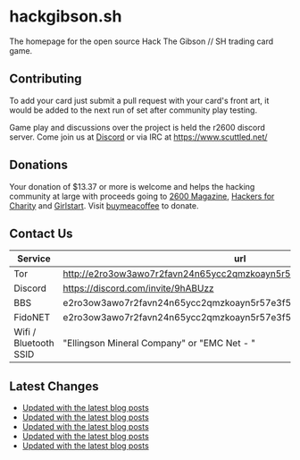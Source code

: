 # hackgibson.sh
The homepage for the open source Hack The Gibson // SH trading card game.


## Contributing

To add your card just submit a pull request with your card's front art, it would be added to the next run of set after community play testing.

Game play and discussions over the project is held the r2600 discord server. Come join us at [Discord](https://discord.com/invite/9hABUzz) or via IRC at https://www.scuttled.net/


## Donations

Your donation of $13.37 or more is welcome and helps the hacking community at large with proceeds going to [2600 Magazine](https://2600.com/), [Hackers for Charity](https://hackersforcharity.org) and [Girlstart](https://girlstart.org).  Visit [buymeacoffee](https://www.buymeacoffee.com/hackgibson.sh) to donate.


## Contact Us

Service | url
-|-
Tor | http://e2ro3ow3awo7r2favn24n65ycc2qmzkoayn5r57e3f56nvjwdcgg32ad.onion
Discord | https://discord.com/invite/9hABUzz
BBS | e2ro3ow3awo7r2favn24n65ycc2qmzkoayn5r57e3f56nvjwdcgg32ad.onion:23
FidoNET | e2ro3ow3awo7r2favn24n65ycc2qmzkoayn5r57e3f56nvjwdcgg32ad.onion:24554
Wifi / Bluetooth SSID | "Ellingson Mineral Company" or "EMC Net - <fidonet address>"

## Latest Changes
<!-- BLOG-POST-LIST:START -->
- [Updated with the latest blog posts](https://github.com/DFW2600/hackgibson.sh/commit/efdc9e65ebf253890e934623dededd51c47b3995)
- [Updated with the latest blog posts](https://github.com/DFW2600/hackgibson.sh/commit/56486178f92a801b670f37f307b3a739af9e6b31)
- [Updated with the latest blog posts](https://github.com/DFW2600/hackgibson.sh/commit/e518d105677c53dee64bc3967f30d087b724b97b)
- [Updated with the latest blog posts](https://github.com/DFW2600/hackgibson.sh/commit/9bc1b5b7dceb5b92d6c76a93097fc4e619d8e24d)
- [Updated with the latest blog posts](https://github.com/DFW2600/hackgibson.sh/commit/ac6ecd0eefc357eb91e85faedcef6647c5214bba)
<!-- BLOG-POST-LIST:END -->
